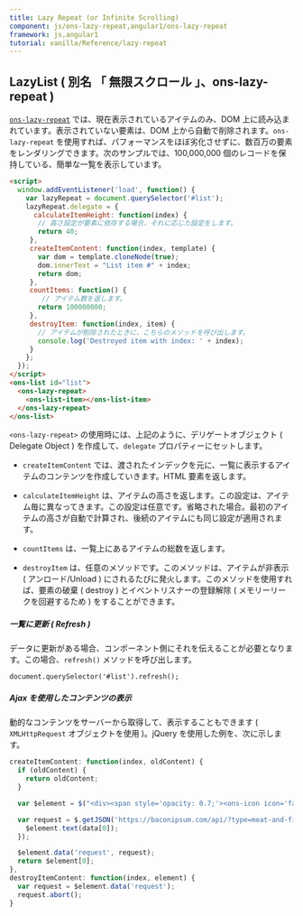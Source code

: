 ```yaml
---
title: Lazy Repeat (or Infinite Scrolling)
component: js/ons-lazy-repeat,angular1/ons-lazy-repeat
framework: js,angular1
tutorial: vanilla/Reference/lazy-repeat
---
```


## LazyList ( 別名 「 無限スクロール 」、ons-lazy-repeat )

[`ons-lazy-repeat`](/v2/docs/js/ons-lazy-repeat.html) では、現在表示されているアイテムのみ、DOM 上に読み込まれています。表示されていない要素は、DOM 上から自動で削除されます。`ons-lazy-repeat` を使用すれば、パフォーマンスをほぼ劣化させずに、数百万の要素をレンダリングできます。次のサンプルでは、100,000,000 個のレコードを保持している、簡単な一覧を表示しています。

``` html
<script>
  window.addEventListener('load', function() {
    var lazyRepeat = document.querySelector('#list');
    lazyRepeat.delegate = {
      calculateItemHeight: function(index) {
       // 高さ設定が要素に依存する場合、それに応じた設定をします。
       return 40;
     },
     createItemContent: function(index, template) {
       var dom = template.cloneNode(true);
       dom.innerText = "List item #" + index;
       return dom;
     },
     countItems: function() {
        // アイテム数を返します。
       return 100000000;
     },
     destroyItem: function(index, item) {
       // アイテムが削除されたときに、こちらのメソッドを呼び出します。
       console.log('Destroyed item with index: ' + index);
     }
    };
  });
</script>
<ons-list id="list">
  <ons-lazy-repeat>
    <ons-list-item></ons-list-item>
  </ons-lazy-repeat>
</ons-list>
```

`<ons-lazy-repeat>` の使用時には、上記のように、デリゲートオブジェクト ( Delegate Object ) を作成して、`delegate` プロパティーにセットします。

* `createItemContent` では、渡されたインデックを元に、一覧に表示するアイテムのコンテンツを作成していきます。HTML 要素を返します。

* `calculateItemHeight` は、アイテムの高さを返します。この設定は、アイテム毎に異なってきます。この設定は任意です。省略された場合。最初のアイテムの高さが自動で計算され、後続のアイテムにも同じ設定が適用されます。

* `countItems` は、一覧上にあるアイテムの総数を返します。

* `destroyItem` は、任意のメソッドです。このメソッドは、アイテムが非表示 ( アンロード/Unload ) にされるたびに発火します。このメソッドを使用すれば、要素の破棄 ( destroy ) とイベントリスナーの登録解除 ( メモリーリークを回避するため ) をすることができます。

##### 一覧に更新 ( Refresh )

データに更新がある場合、コンポーネント側にそれを伝えることが必要となります。この場合、`refresh()` メソッドを呼び出します。

```
document.querySelector('#list').refresh();
```

##### Ajax を使用したコンテンツの表示

動的なコンテンツをサーバーから取得して、表示することもできます ( `XMLHttpRequest` オブジェクトを使用 )。jQuery を使用した例を、次に示します。

```javascript
createItemContent: function(index, oldContent) {
  if (oldContent) {
    return oldContent;
  }

  var $element = $("<div><span style='opacity: 0.7;'><ons-icon icon='fa-spinner' spin='true'></ons-icon> Loading bacon...</span></div>");

  var request = $.getJSON('https://baconipsum.com/api/?type=meat-and-filler&sentences=1&callback=?', function(data) {
    $element.text(data[0]);
  });

  $element.data('request', request);
  return $element[0];
},
destroyItemContent: function(index, element) {
  var request = $element.data('request');
  request.abort();
}
```
